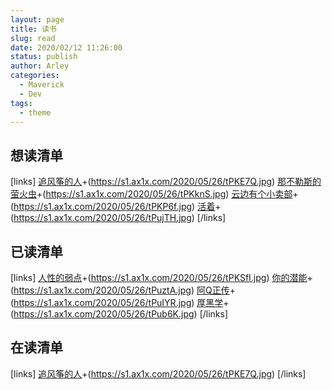 ```yaml
---
layout: page
title: 读书
slug: read
date: 2020/02/12 11:26:00
status: publish
author: Arley
categories:
  - Maverick
  - Dev
tags: 
  - theme
---
```


<audio autoplay="autoplay" loop="loop" src="https://sharefs.yun.kugou.com/202002131153/885519fe0931ee109ff2c7dad3dd47cd/G167/M05/1B/0B/5w0DAF1VBQCAW9eVACmpIs7Dr8I167.mp3"></audio>
<script src="https://gist.github.com/xfdywy/57b61f13a1a4e48d69c611bdbff407d2.js"></script>

## 想读清单
[links]
[追风筝的人](https://book.douban.com/subject/26773004/)+(https://s1.ax1x.com/2020/05/26/tPKE7Q.jpg)
[那不勒斯的萤火虫](https://book.douban.com/subject/30180821/)+(https://s1.ax1x.com/2020/05/26/tPKknS.jpg)
[云边有个小卖部](https://book.douban.com/subject/30254298/)+(https://s1.ax1x.com/2020/05/26/tPKP6f.jpg)
[活着](https://book.douban.com/subject/4913064/)+(https://s1.ax1x.com/2020/05/26/tPujTH.jpg)
[/links]

## 已读清单
[links]
[人性的弱点](https://book.douban.com/subject/1056295/)+(https://s1.ax1x.com/2020/05/26/tPKSfI.jpg)
[你的潜能](https://book.douban.com/subject/3196088/)+(https://s1.ax1x.com/2020/05/26/tPuztA.jpg)
[阿Q正传](https://book.douban.com/subject/1088065/)+(https://s1.ax1x.com/2020/05/26/tPuIYR.jpg)
[厚黑学](https://book.douban.com/subject/1911687/)+(https://s1.ax1x.com/2020/05/26/tPub6K.jpg)
[/links]

## 在读清单
[links]
[追风筝的人](https://book.douban.com/subject/26773004/)+(https://s1.ax1x.com/2020/05/26/tPKE7Q.jpg)
[/links]

